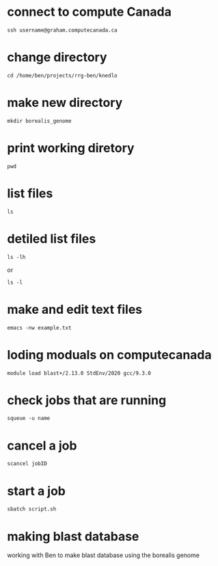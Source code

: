 # connect to compute Canada
```
ssh username@graham.computecanada.ca
```
# change directory
```
cd /home/ben/projects/rrg-ben/knedlo
```
# make new directory
```
mkdir borealis_genome
```

# print working diretory
```
pwd
```

# list files

```
ls
```

# detiled list files
```
ls -lh
```
or 
```
ls -l
```
# make and edit text files
```
emacs -nw example.txt
```

# loding moduals on computecanada
```
module load blast+/2.13.0 StdEnv/2020 gcc/9.3.0
```
# check jobs that are running
```
squeue -u name
```
# cancel a job
```
scancel jobID
```
# start a job
```
sbatch script.sh
```
# making blast database
working with Ben to make blast database using the borealis genome
